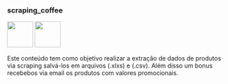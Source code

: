 ### scraping_coffee


 <img width='60' height='60' src="https://cdn.jsdelivr.net/gh/devicons/devicon@latest/icons/python/python-original-wordmark.svg" /> <img width='60' height='60' src="https://cdn.jsdelivr.net/gh/devicons/devicon@latest/icons/coffeescript/coffeescript-original.svg" />
          
          

Este conteúdo tem como objetivo realizar a extração de dados de produtos via scraping salvá-los em arquivos (.xlxs) e (.csv).
Além disso um bonus recebebos via email os produtos com valores promocionais.  
